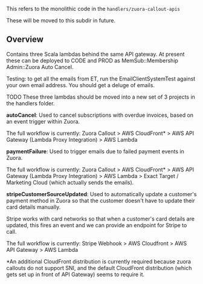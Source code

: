 This refers to the monolithic code in the `handlers/zuora-callout-apis`

These will be moved to this subdir in future.

## Overview
Contains three Scala lambdas behind the same API gateway.
At present these can be deployed to CODE and PROD as MemSub::Membership Admin::Zuora Auto Cancel.

Testing: to get all the emails from ET, run the EmailClientSystemTest against your own email address.  You should get a deluge of emails.

TODO These three lambdas should be moved into a new set of 3 projects in the handlers folder.

**autoCancel**: 
Used to cancel subscriptions with overdue invoices, based on an event trigger within Zuora.

The full workflow is currently:
Zuora Callout > AWS CloudFront* > AWS API Gateway (Lambda Proxy Integration) > AWS Lambda

**paymentFailure**:
Used to trigger emails due to failed payment events in Zuora.

The full workflow is currently:
Zuora Callout > AWS CloudFront* > AWS API Gateway (Lambda Proxy Integration) > AWS Lambda > Exact Target / Marketing Cloud (which actually sends the emails).

**stripeCustomerSourceUpdated**: 
Used to automatically update a customer's payment method in Zuora so that the customer doesn't have to update their card details manually. 

Stripe works with card networks so that when a customer's card details are updated, this fires an event and we can provide an endpoint for Stripe to call.

The full workflow is currently:
Stripe Webhook > AWS Cloudfront > AWS API Gateway > AWS Lambda

*An additional CloudFront distribution is currently required because zuora callouts do not support SNI, and the default CloudFront distribution (which gets set up in front of API Gateway) seems to require it.
